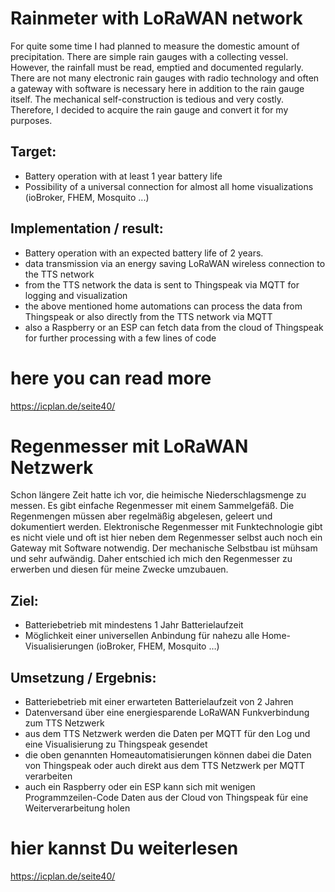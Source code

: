 # Rainmeter with LoRaWAN network

For quite some time I had planned to measure the domestic amount of precipitation. There are simple rain gauges with a collecting vessel. However, the rainfall must be read, emptied and documented regularly. There are not many electronic rain gauges with radio technology and often a gateway with software is necessary here in addition to the rain gauge itself. The mechanical self-construction is tedious and very costly. Therefore, I decided to acquire the rain gauge and convert it for my purposes.

## Target:
* Battery operation with at least 1 year battery life
* Possibility of a universal connection for almost all home visualizations (ioBroker, FHEM, Mosquito ...)

## Implementation / result:
* Battery operation with an expected battery life of 2 years.
* data transmission via an energy saving LoRaWAN wireless connection to the TTS network
* from the TTS network the data is sent to Thingspeak via MQTT for logging and visualization
* the above mentioned home automations can process the data from Thingspeak or also directly from the TTS network via MQTT
* also a Raspberry or an ESP can fetch data from the cloud of Thingspeak for further processing with a few lines of code 

# here you can read more  
https://icplan.de/seite40/

# Regenmesser mit LoRaWAN Netzwerk

Schon längere Zeit hatte ich vor, die heimische Niederschlagsmenge zu messen. Es gibt einfache Regenmesser mit einem Sammelgefäß. Die Regenmengen müssen aber regelmäßig abgelesen, geleert und dokumentiert werden. Elektronische Regenmesser mit Funktechnologie gibt es nicht viele und oft ist hier neben dem Regenmesser selbst auch noch ein Gateway mit Software notwendig. Der mechanische Selbstbau ist mühsam und sehr aufwändig. Daher entschied ich mich den Regenmesser zu erwerben und diesen für meine Zwecke umzubauen.

## Ziel:
* Batteriebetrieb mit mindestens 1 Jahr Batterielaufzeit
* Möglichkeit einer universellen Anbindung für nahezu alle Home-Visualisierungen (ioBroker, FHEM, Mosquito …)

## Umsetzung / Ergebnis:
* Batteriebetrieb mit einer erwarteten Batterielaufzeit von 2 Jahren
* Datenversand über eine energiesparende LoRaWAN Funkverbindung zum TTS Netzwerk
* aus dem TTS  Netzwerk werden die Daten per MQTT für den Log und eine Visualisierung zu Thingspeak gesendet
* die oben genannten Homeautomatisierungen können dabei die Daten von Thingspeak oder auch direkt aus dem TTS Netzwerk per MQTT verarbeiten
* auch ein Raspberry oder ein ESP kann sich mit wenigen Programmzeilen-Code Daten aus der Cloud von Thingspeak für eine Weiterverarbeitung holen 

# hier kannst Du weiterlesen 
https://icplan.de/seite40/
